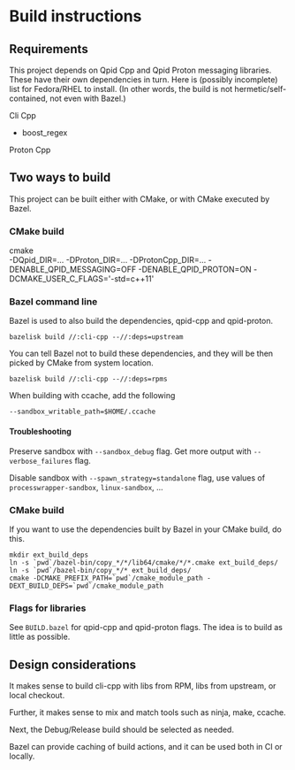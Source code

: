 # Build instructions

## Requirements

This project depends on Qpid Cpp and Qpid Proton messaging libraries.
These have their own dependencies in turn.
Here is (possibly incomplete) list for Fedora/RHEL to install.
(In other words, the build is not hermetic/self-contained, not even with Bazel.)

Cli Cpp

* boost_regex

Proton Cpp

## Two ways to build

This project can be built either with CMake, or with CMake executed by Bazel.

### CMake build

   cmake \
        -DQpid_DIR=...
        -DProton_DIR=...
        -DProtonCpp_DIR=...
        -DENABLE_QPID_MESSAGING=OFF
        -DENABLE_QPID_PROTON=ON
        -DCMAKE_USER_C_FLAGS='-std=c++11'

### Bazel command line

Bazel is used to also build the dependencies, qpid-cpp and qpid-proton.

    bazelisk build //:cli-cpp --//:deps=upstream

You can tell Bazel not to build these dependencies, and they will be then picked by CMake from system location.

    bazelisk build //:cli-cpp --//:deps=rpms

When building with ccache, add the following

    --sandbox_writable_path=$HOME/.ccache

#### Troubleshooting

Preserve sandbox with `--sandbox_debug` flag.
Get more output with `--verbose_failures` flag.

Disable sandbox with `--spawn_strategy=standalone` flag, use values of `processwrapper-sandbox`, `linux-sandbox`, ...

### CMake build

If you want to use the dependencies built by Bazel in your CMake build, do this.

    mkdir ext_build_deps
    ln -s `pwd`/bazel-bin/copy_*/*/lib64/cmake/*/*.cmake ext_build_deps/
    ln -s `pwd`/bazel-bin/copy_*/* ext_build_deps/
    cmake -DCMAKE_PREFIX_PATH=`pwd`/cmake_module_path -DEXT_BUILD_DEPS=`pwd`/cmake_module_path

### Flags for libraries

See `BUILD.bazel` for qpid-cpp and qpid-proton flags.
The idea is to build as little as possible.

## Design considerations

It makes sense to build cli-cpp with libs from RPM, libs from upstream, or local checkout.

Further, it makes sense to mix and match tools such as ninja, make, ccache.

Next, the Debug/Release build should be selected as needed.

Bazel can provide caching of build actions, and it can be used both in CI or locally.


